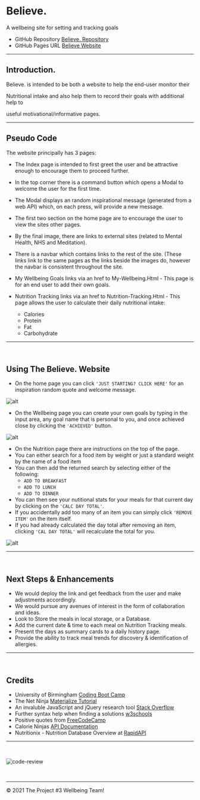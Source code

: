 # Believe.
A wellbeing site for setting and tracking goals

*   GitHub Repository [Believe. Repository](https://github.com/Robbie-Bridgwater/believe)
*   GitHub Pages URL [Believe Website](https://robbie-bridgwater.github.io/believe/)
---

## Introduction.

Believe. is intended to be both a website to help the end-user monitor their 

Nutritional intake and also help them to record their goals with additional help to 

useful motivational/informative pages.   

---

## Pseudo Code
The website principally has 3 pages: 

* The Index page is intended to first greet the user and be attractive enough to encourage them to proceed further.

* In the top corner there is a command button which opens a Modal to welcome the user for the first time.  

* The Modal displays an random inspirational message (generated from a web API) which, on each press, will provide a new message.

* The first two section on the home page are to encourage the user to view the sites other pages.

* By the final image, there are links to external sites (related to Mental Health, NHS and Meditation).

* There is a navbar which contains links to the rest of the site. (These links link to the same pages as the links beside the images do, however the navbar is consistent throughout the site.

*  My Wellbeing Goals links via an href to My-Wellbeing.Html - This page is for an end user to add their own goals.

*  Nutrition Tracking links via an href to Nutrition-Tracking.Html - This page allows the user to calculate their daily nutritional intake:
    *   Calories 
    *   Protein 
    *   Fat
    *   Carbohydrate 

---

<br>


##  Using The Believe. Website

*   On the home page you can click ```'JUST STARTING? CLICK HERE'``` for an inspiration random quote and welcome message.

![alt](README_img/screenshot_01.PNG)

*   On the Wellbeing page you can create your own goals by typing in the input area, any goal name that is personal to you, and once achieved close by clicking the ```'ACHIEVED'``` button.

![alt](README_img/screenshot_02.PNG)

*   On the Nutrition page there are instructions on the top of the page.
*   You can either search for a food item by weight or just a standard weight by the name of a food item
*   You can then add the returned search by selecting either of the following:
    *   ```ADD TO BREAKFAST```
    *   ```ADD TO LUNCH```
    *   ```ADD TO DINNER```
*   You can then see your nutitional stats for your meals for that current day by clicking on the ```'CALC DAY TOTAL'```.
*   If you accidentally add too many of an item you can simply click ```'REMOVE ITEM'``` on the item itself.
*   If you had already calculated the day total after removing an item, clicking ```'CAL DAY TOTAL'``` will recalculate the total for you.

![alt](README_img/screenshot_03.PNG)


---

<br>

## Next Steps & Enhancements

*   We would deploy the link and get feedback from the user and make adjustments accordingly.
*   We would pursue any avenues of interest in the form of collaboration and ideas.
*   Look to Store the meals in local storage, or a Database.
*   Add the current date & time to each meal on Nutrition Tracking meals.
*   Present the days as summary cards to a daily history page.
*   Provide the ability to track meal trends for discovery & identification of allergies.


---

<br>


## Credits

*   University of Birmingham [Coding Boot Camp](https://bootcamp.birmingham.ac.uk/coding/)
*   The Net Ninja [Materialize Tutorial](https://www.youtube.com/playlist?list=PL4cUxeGkcC9gGrbtvASEZSlFEYBnPkmff)
*   An invaluble JavaScript and jQuery research tool [Stack Overflow](https://stackoverflow.com/)
*   Further syntax help when finding a solutions [w3schools](https://www.w3schools.com/)
*   Positive quotes from [FreeCodeCamp](https://forum.freecodecamp.org/t/free-api-inspirational-quotes-json-with-code-examples/311373)
*   Calorie Ninjas [API Documentation](https://rapidapi.com/calorieninjas/api/calorieninjas)
*   Nutritionix - Nutrition Database Overview at [RapidAPI](https://rapidapi.com/msilverman/api/nutritionix-nutrition-database/details)

---
<br>

![code-review](https://img.shields.io/badge/code--review-ready%20for%20review-green)

<br>

---
© 2021 The Project #3 Wellbeing Team!
